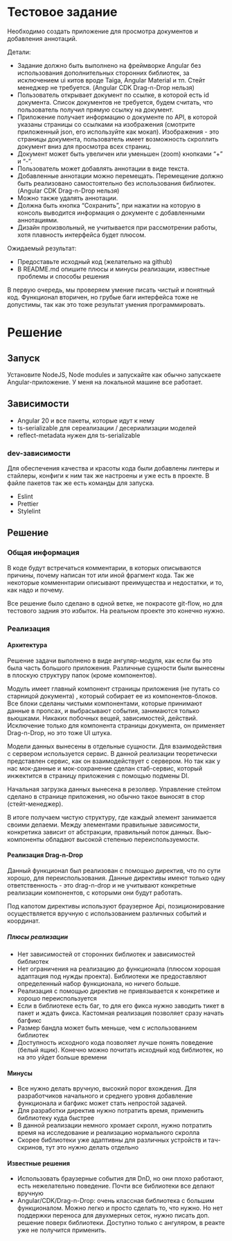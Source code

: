 
# Тестовое задание

Необходимо создать приложение для просмотра документов и добавления аннотаций.

Детали:

+ Задание должно быть выполнено на фреймворке Angular без использования
дополнительных сторонних библиотек, за исключением ui китов вроде Taiga,
Angular Material и тп. Стейт менеджер не требуется. (Angular CDK Drag-n-Drop нельзя)
+ Пользователь открывает документ по ссылке, в которой есть id документа.
Список документов не требуется, будем считать, что пользователь получил
прямую ссылку на документ.
+ Приложение получает информацию о документе по API, в которой указаны
страницы со ссылками на изображения (смотрите приложенный json, его
используйте как мокап). Изображения - это страницы документа, пользователь
имеет возможность скроллить документ вниз для просмотра всех страниц.
+ Документ может быть увеличен или уменьшен (zoom) кнопками “+” и “-”.
+ Пользователь может добавлять аннотации в виде текста.
+ Добавленные аннотации можно перемещать. Перемещение должно быть
реализовано самостоятельно без использования библиотек. (Angular CDK Drag-n-Drop нельзя)
+ Можно также удалять аннотации.
+ Должна быть кнопка “Сохранить”, при нажатии на которую в консоль выводится
информация о документе с добавленными аннотациями.
+ Дизайн произвольный, не учитывается при рассмотрении работы, хотя
плавность интерфейса будет плюсом.

Ожидаемый результат:

+ Предоставьте исходный код (желательно на github)
+ В README.md опишите плюсы и минусы реализации, известные проблемы и
способы решения

В первую очередь, мы проверяем умение писать чистый и понятный код. Функционал
вторичен, но грубые баги интерфейса тоже не допустимы, так как это тоже результат
умения программировать.

# Решение

## Запуск

Установите NodeJS, Node modules и запускайте как обычно запускаете Angular-приложение. У меня на локальной машине все работает.

## Зависимости

+ Angular 20 и все пакеты, которые идут к нему
+ ts-serializable для сереализации / десериализации моделей
+ reflect-metadata нужен для ts-serializable

### dev-зависимости

Для обеспечения качества и красоты кода были добавлены линтеры и стайлеры, конфиги к ним так же настроены и уже есть в проекте. В файле пакетов так же есть команды для запуска.

+ Eslint
+ Prettier
+ Stylelint

## Решение

### Общая информация

В коде будут встречаться комментарии, в которых описываются причины, почему написан тот или иной фрагмент кода. Так же некоторые комменнтарии описывают преимущества и недостатки, и то, как надо и почему.

Все решение было сделано в одной ветке, не покрасоте git-flow, но для тестового задния это избыток. На реальном проекте это конечно нужно.

### Реализация

#### Архитектура
Решение задачи выполнено в виде ангуляр-модуля, как если бы это была часть большого приложения. Различные сущности были вынесены в плоскую структуру папок (кроме компонентов).

Модуль имеет главный компонент страницы приложения (не путать со старницой документа) , который собирает ее из компонентов-блоков. Все блоки сделаны чистыми компонентами, которые принимают данные в пропсах, и выбрасывают события, занимаются только вьюшками. Никаких побочных вещей, зависимостей, действий. Исключение только для компонента страницы документа, он применяет Drag-n-Drop, но это тоже UI штука.

Модели данных вынесены в отдельные сущности. Для взаимодействия с сервером используется сервис. В данной реализации теоретически представлен сервис, как он взаимодействует с сервером. Но так как у нас мок-данные и мок-сохранение сделан стаб-сервис, который инжектится в страницу приложения с помощью подмены DI.

Начальная загрузка данных вынесена в резолвер. Управление стейтом сделано в странице приложения, но обычно такое выносят в стор (стейт-менеджер).

В итоге получаем чистую структуру, где каждый элемент занимается своими делаеми. Между элементами правильные зависимости, конкретика зависит от абстракции, правильный поток данных. Вью-компоненты обладают высокой степенью переиспользуемости.

#### Реализация Drag-n-Drop

Данный функционал был реализован с помощью директив, что по сути хорошо, для переиспользования. Данные директивы имеют только одну ответственность - это drag-n-drop и не учитывают конкретные реализации компонентов, с которыми они будут работать.

Под капотом директивы используют браузерное Api, позиционирование осуществляется вручную с использованием различных событий и координат.

##### Плюсы реализации
+ Нет зависимостей от сторонних библиотек и зависимостей библиотек
+ Нет ограничения на реализацию до функционала (плюсом хорошая адаптация под нужды проекта). Библиотеки же предоставляют определенный набор функционала, но ничего больше.
+ Реализация с помощью директив не привязывается к конкретике и хорошо переиспользуется
+ Если в библиотеке есть баг, то для его фикса нужно заводить тикет в пакет и ждать фикса. Кастомная реализация позволяет сразу начать багфикс
+ Размер бандла может быть меньше, чем с использованием библиотек
+ Доступность исходного кода позволяет лучше понять поведение (белый ящик). Конечно можно почитать исходный код библиотек, но на это уйдет больше времени

#### Минусы
+ Все нужно делать вручную, высокий порог вхождения. Для разработчиков начального и среднего уровня добавление функционала и багфикс может стать непростой задачей.
+ Для разработки директив нужно потратить время, применить библиотеку куда быстрее
+ В данной реализации немного хромает скролл, нужно потратить время на исследование и реализацию нормального скролла
+ Скорее библиотеки уже адаптивны для различных устройств и тач-скринов, тут это нужно делать отдельно

#### Известные решения

+ Использовать браузерные события для DnD, но они плохо работают, есть нежелательно поведение. Почти все библиотеки все делают вручную
+ Angular/CDK/Drag-n-Drop: очень классная библиотека с большим функционалом. Можно легко и просто сделать то, что нужно. Но нет поддержки переноса для двухмерных сеток, нужно писать доп. решение поверх библиотеки. Доступно только с ангуляром, в реакте уже не получится применить.
